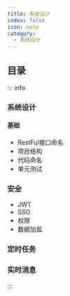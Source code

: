 ```yaml
---
title: 系统设计
index: false
icon: note
category:
  - 系统设计
---
```


## 目录

::: info

### 系统设计

#### 基础
+ RestFul接口命名
+ 项目结构
+ 代码命名 
+ 单元测试

### 安全 
+ JWT
+ SSO
+ 权限
+ 数据加盐

### 定时任务

### 实时消息
:::
